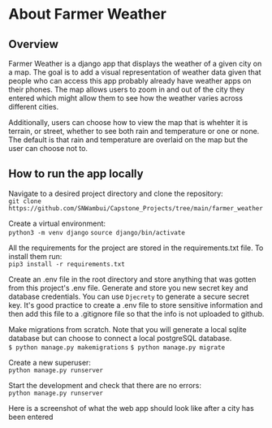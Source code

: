# About Farmer Weather

## Overview
Farmer Weather is a django app that displays the weather of a given city on a map. The goal is to add a visual representation of weather data given that people who can access this app probably already have weather apps on their phones. The map allows users to zoom in and out of the city they entered which might allow them to see how the weather varies across different cities.

Additionally, users can choose how to view the map that is whehter it is terrain, or street, whether to see both rain and temperature or one or none. The default is that rain and temperature are overlaid on the map but the user can choose not to. 

## How to run the app locally
Navigate to a desired project directory and clone the repository:<br>
`git clone https://github.com/SNWambui/Capstone_Projects/tree/main/farmer_weather`

Create a virtual environment:<br>
`python3 -m venv django`
`source django/bin/activate`

All the requirements for the project are stored in the requirements.txt file. To install them run:<br>
`pip3 install -r requirements.txt`

Create an .env file in the root directory and store anything that was gotten from this project's .env file. Generate and store you new secret key and database credentials. You can use `Djecrety` to generate a secure secret key. It's good practice to create a .env file to store sensitive information and then add this file to a .gitignore file so that the info is not uploaded to github.

Make migrations from scratch. Note that you will generate a local sqlite database but can choose to connect a local postgreSQL database.<br>
`$ python manage.py makemigrations`
`$ python manage.py migrate`

Create a new superuser:<br>
`python manage.py runserver`

Start the development and check that there are no errors:<br>
`python manage.py runserver`

Here is a screenshot of what the web app should look like after a city has been entered[](Get_weather_image.jpeg)


